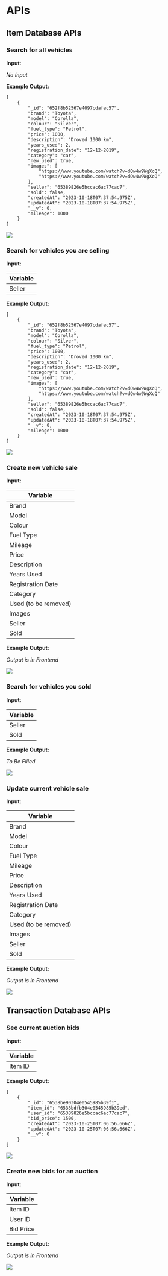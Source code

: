 # APIs

## Item Database APIs

### Search for all vehicles

**Input:**

*No Input*

**Example Output:**

```
[
    {
        "_id": "652f8b52567e4097cdafec57",
        "brand": "Toyota",
        "model": "Corolla",
        "colour": "Silver",
        "fuel_type": "Petrol",
        "price": 1000,
        "description": "Droved 1000 km",
        "years_used": 2,
        "registration_date": "12-12-2019",
        "category": "car",
        "new_used": true,
        "images": [
            "https://www.youtube.com/watch?v=dQw4w9WgXcQ",
            "https://www.youtube.com/watch?v=dQw4w9WgXcQ"
        ],
        "seller": "65389826e5bccac6ac77cac7",
        "sold": false,
        "createdAt": "2023-10-18T07:37:54.975Z",
        "updatedAt": "2023-10-18T07:37:54.975Z",
        "__v": 0,
        "mileage": 1000
    }
]

```

<img src="flowcharts/allcars.png" />

### Search for vehicles you are selling

**Input:**

| Variable |
|----------|
|Seller|

**Example Output:**

```
[
    {
        "_id": "652f8b52567e4097cdafec57",
        "brand": "Toyota",
        "model": "Corolla",
        "colour": "Silver",
        "fuel_type": "Petrol",
        "price": 1000,
        "description": "Droved 1000 km",
        "years_used": 2,
        "registration_date": "12-12-2019",
        "category": "car",
        "new_used": true,
        "images": [
            "https://www.youtube.com/watch?v=dQw4w9WgXcQ",
            "https://www.youtube.com/watch?v=dQw4w9WgXcQ"
        ],
        "seller": "65389826e5bccac6ac77cac7",
        "sold": false,
        "createdAt": "2023-10-18T07:37:54.975Z",
        "updatedAt": "2023-10-18T07:37:54.975Z",
        "__v": 0,
        "mileage": 1000
    }
]
```

<img src="flowcharts/currentcars.png"/>

### Create new vehicle sale

**Input:**

| Variable |
|----------|
|Brand|
|Model|
|Colour|
|Fuel Type|
|Mileage|
|Price|
|Description|
|Years Used|
|Registration Date|
|Category|
|Used (to be removed)| 
|Images|
|Seller|
|Sold|

**Example Output:**

*Output is in Frontend*

<img src="flowcharts/createcar.png"/>

### Search for vehicles you sold

**Input:**

| Variable |
|----------|
|Seller|
|Sold|

**Example Output:**

*To Be Filled*

<img src="flowcharts/pastcars.png">

### Update current vehicle sale

**Input:**

| Variable |
|----------|
|Brand|
|Model|
|Colour|
|Fuel Type|
|Mileage|
|Price|
|Description|
|Years Used|
|Registration Date|
|Category|
|Used (to be removed)| 
|Images|
|Seller|
|Sold|

**Example Output:**

*Output is in Frontend*

<img src = "flowcharts/updatecar.png"/>

## Transaction Database APIs

### See current auction bids

**Input:**

| Variable |
|----------|
|Item ID|

**Example Output:**

```
[
    {
        "_id": "6538be90304e0545985b39f1",
        "item_id": "6538bdfb304e0545985b39ed",
        "user_id": "65389826e5bccac6ac77cac7",
        "bid_price": 1500,
        "createdAt": "2023-10-25T07:06:56.666Z",
        "updatedAt": "2023-10-25T07:06:56.666Z",
        "__v": 0
    }
]
```

<img src="flowcharts/thetransaction.png"/>

### Create new bids for an auction

**Input:**

| Variable |
|----------|
|Item ID|
|User ID|
|Bid Price|

**Example Output:**

*Output is in Frontend*

<img src="flowcharts/createtransaction.png"/>
